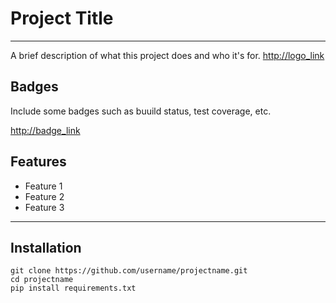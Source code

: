 # Project Title
---
A brief description of what this project does and who it's for.
<http://logo_link>

## Badges

Include some badges such as buuild status, test coverage, etc.

<http://badge_link>

## Features
- Feature 1
- Feature 2
- Feature 3
---
## Installation
```
git clone https://github.com/username/projectname.git
cd projectname
pip install requirements.txt
```

